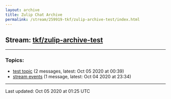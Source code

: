 ```yaml
---
layout: archive
title: Zulip Chat Archive
permalink: /stream/259919-tkf/zulip-archive-test/index.html
---
```


## Stream: [tkf/zulip-archive-test](https://tkf.github.io/zulip-archive-test/stream/259919-tkf/zulip-archive-test/index.html)
---

### Topics:

* [test topic](topic/test.20topic.html) (2 messages, latest: Oct 05 2020 at 00:39)
* [stream events](topic/stream.20events.html) (1 message, latest: Oct 04 2020 at 23:34)

<hr><p>Last updated: Oct 05 2020 at 01:25 UTC</p>